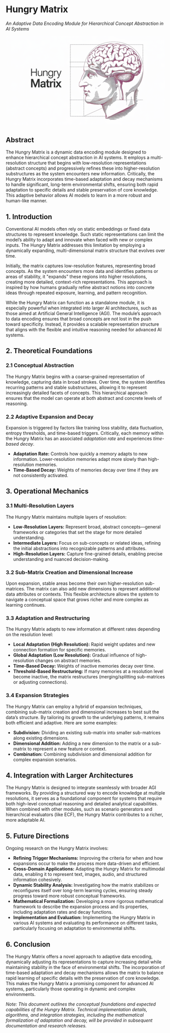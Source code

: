 # Hungry Matrix

*An Adaptive Data Encoding Module for Hierarchical Concept Abstraction in AI Systems*

<div align="center"><img src="media/hungrymatrix.png" alt="Hungry Matrix Cover"></div>

## Abstract

The Hungry Matrix is a dynamic data encoding module designed to enhance hierarchical concept abstraction in AI systems. It employs a multi-resolution structure that begins with low-resolution representations (abstract concepts) and progressively refines these into higher-resolution substructures as the system encounters new information. Critically, the Hungry Matrix incorporates time-based adaptation and decay mechanisms to handle significant, long-term environmental shifts, ensuring both rapid adaptation to specific details and stable preservation of core knowledge. This adaptive behavior allows AI models to learn in a more robust and human-like manner.

## 1. Introduction

Conventional AI models often rely on static embeddings or fixed data structures to represent knowledge. Such static representations can limit the model’s ability to adapt and innovate when faced with new or complex inputs. The Hungry Matrix addresses this limitation by employing a dynamically expanding, multi-dimensional matrix structure that evolves over time.

Initially, the matrix captures low-resolution features, representing broad concepts. As the system encounters more data and identifies patterns or areas of stability, it "expands" these regions into higher resolutions, creating more detailed, context-rich representations. This approach is inspired by how humans gradually refine abstract notions into concrete ideas through repeated exposure, learning, and pattern recognition.

While the Hungry Matrix can function as a standalone module, it is especially powerful when integrated into larger AI architectures, such as those aimed at Artificial General Intelligence (AGI). The module’s approach to data encoding ensures that broad concepts are not lost in the push toward specificity. Instead, it provides a scalable representation structure that aligns with the flexible and intuitive reasoning needed for advanced AI systems.

## 2. Theoretical Foundations

### 2.1 Conceptual Abstraction

The Hungry Matrix begins with a coarse-grained representation of knowledge, capturing data in broad strokes. Over time, the system identifies recurring patterns and stable substructures, allowing it to represent increasingly detailed facets of concepts. This hierarchical approach ensures that the model can operate at both abstract and concrete levels of reasoning.

### 2.2 Adaptive Expansion and Decay

Expansion is triggered by factors like training loss stability, data fluctuation, entropy thresholds, and time-based triggers. Critically, each memory within the Hungry Matrix has an associated *adaptation rate* and experiences *time-based decay*.

*   **Adaptation Rate:** Controls how quickly a memory adapts to new information. Lower-resolution memories adapt more slowly than high-resolution memories.
*   **Time-Based Decay:** Weights of memories decay over time if they are not consistently activated.

## 3. Operational Mechanics

### 3.1 Multi-Resolution Layers

The Hungry Matrix maintains multiple layers of resolution:

*   **Low-Resolution Layers:** Represent broad, abstract concepts—general frameworks or categories that set the stage for more detailed understanding.
*   **Intermediate Layers:** Focus on sub-concepts or related ideas, refining the initial abstractions into recognizable patterns and attributes.
*   **High-Resolution Layers:** Capture fine-grained details, enabling precise understanding and nuanced decision-making.

### 3.2 Sub-Matrix Creation and Dimensional Increase

Upon expansion, stable areas become their own higher-resolution sub-matrices. The matrix can also add new dimensions to represent additional data attributes or contexts. This flexible architecture allows the system to navigate a conceptual space that grows richer and more complex as learning continues.

### 3.3 Adaptation and Restructuring

The Hungry Matrix adapts to new information at different rates depending on the resolution level:

*   **Local Adaptation (High Resolution):** Rapid weight updates and new connection formation for specific memories.
*   **Global Adaptation (Low Resolution):** Gradual influence of high-resolution changes on abstract memories.
*   **Time-Based Decay:** Weights of inactive memories decay over time.
*   **Threshold-Based Restructuring:** If many memories at a resolution level become inactive, the matrix restructures (merging/splitting sub-matrices or adjusting connections).

### 3.4 Expansion Strategies

The Hungry Matrix can employ a hybrid of expansion techniques, combining sub-matrix creation and dimensional increases to best suit the data’s structure. By tailoring its growth to the underlying patterns, it remains both efficient and adaptive. Here are some examples:

*   **Subdivision:** Dividing an existing sub-matrix into smaller sub-matrices along existing dimensions.
*   **Dimensional Addition:** Adding a new dimension to the matrix or a sub-matrix to represent a new feature or context.
*   **Combination:** Combining subdivision and dimensional addition for complex expansion scenarios.

## 4. Integration with Larger Architectures

The Hungry Matrix is designed to integrate seamlessly with broader AGI frameworks. By providing a structured way to encode knowledge at multiple resolutions, it serves as a foundational component for systems that require both high-level conceptual reasoning and detailed analytical capabilities. When combined with other modules, such as scenario generators and hierarchical evaluators (like ECF), the Hungry Matrix contributes to a richer, more adaptable AI.

## 5. Future Directions

Ongoing research on the Hungry Matrix involves:

*   **Refining Trigger Mechanisms:** Improving the criteria for when and how expansions occur to make the process more data-driven and efficient.
*   **Cross-Domain Applications:** Adapting the Hungry Matrix for multimodal data, enabling it to represent text, images, audio, and structured information cohesively.
*   **Dynamic Stability Analysis:** Investigating how the matrix stabilizes or reconfigures itself over long-term learning cycles, ensuring steady progress toward more robust conceptual frameworks.
*   **Mathematical Formalization:** Developing a more rigorous mathematical framework to describe the expansion process and its properties, including adaptation rates and decay functions.
*   **Implementation and Evaluation:** Implementing the Hungry Matrix in various AI systems and evaluating its performance on different tasks, particularly focusing on adaptation to environmental shifts.

## 6. Conclusion

The Hungry Matrix offers a novel approach to adaptive data encoding, dynamically adjusting its representations to capture increasing detail while maintaining stability in the face of environmental shifts. The incorporation of time-based adaptation and decay mechanisms allows the matrix to balance rapid learning of specific details with the preservation of core knowledge. This makes the Hungry Matrix a promising component for advanced AI systems, particularly those operating in dynamic and complex environments.

*Note: This document outlines the conceptual foundations and expected capabilities of the Hungry Matrix. Technical implementation details, algorithms, and integration strategies, including the mathematical formalization of adaptation and decay, will be provided in subsequent documentation and research releases.*